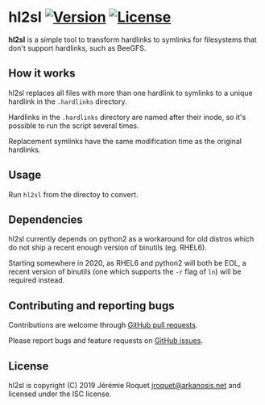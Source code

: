 # hl2sl [![Version](https://img.shields.io/badge/version-v0.1.0--dev-orange.svg)](https://semver.org/spec/v2.0.0.html) [![License](http://img.shields.io/badge/license-ISC-blue.svg)](/LICENSE)

**hl2sl** is a simple tool to transform hardlinks to symlinks for filesystems that don't support hardlinks, such as BeeGFS.

## How it works

hl2sl replaces all files with more than one hardlink to symlinks to a unique hardlink in the `.hardlinks` directory.

Hardlinks in the `.hardlinks` directory are named after their inode, so it's possible to run the script several times.

Replacement symlinks have the same modification time as the original hardlinks.

## Usage

Run `hl2sl` from the directoy to convert.

## Dependencies

hl2sl currently depends on python2 as a workaround for old distros which do not ship a recent enough version of binutils (eg. RHEL6).

Starting somewhere in 2020, as RHEL6 and python2 will both be EOL, a recent version of binutils (one which supports the `-r` flag of `ln`) will be required instead.

## Contributing and reporting bugs

Contributions are welcome through [GitHub pull requests](https://github.com/Arkanosis/hl2sl/pulls).

Please report bugs and feature requests on [GitHub issues](https://github.com/Arkanosis/hl2sl/issues).

## License

hl2sl is copyright (C) 2019 Jérémie Roquet <jroquet@arkanosis.net> and licensed under the ISC license.
